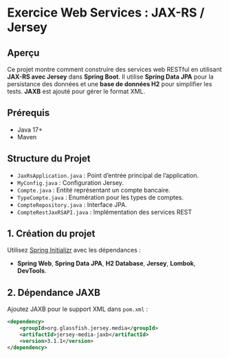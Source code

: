 # Exercice Web Services : JAX-RS / Jersey

## Aperçu
Ce projet montre comment construire des services web RESTful en utilisant **JAX-RS avec Jersey** dans **Spring Boot**. Il utilise **Spring Data JPA** pour la persistance des données et une **base de données H2** pour simplifier les tests. **JAXB** est ajouté pour gérer le format XML.

## Prérequis
- Java 17+
- Maven

## Structure du Projet
- `JaxRsApplication.java` : Point d’entrée principal de l’application.
- `MyConfig.java` : Configuration Jersey.
- `Compte.java` : Entité représentant un compte bancaire.
- `TypeCompte.java` : Enumération pour les types de comptes.
- `CompteRepository.java` : Interface JPA.
- `CompteRestJaxRSAPI.java` : Implémentation des services REST

## 1. Création du projet
Utilisez [Spring Initializr](https://start.spring.io/) avec les dépendances :
- **Spring Web**, **Spring Data JPA**, **H2 Database**, **Jersey**, **Lombok**, **DevTools**.

## 2. Dépendance JAXB
Ajoutez JAXB pour le support XML dans `pom.xml` :
```xml
<dependency>
    <groupId>org.glassfish.jersey.media</groupId>
    <artifactId>jersey-media-jaxb</artifactId>
    <version>3.1.1</version>
</dependency>
